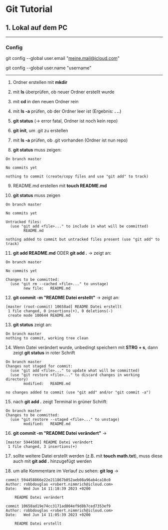 # Git Tutorial

## 1. Lokal auf dem PC
-----
### Config 

git config --global user.email "meine.mail@icloud.com"

git config --global user.name "username"

----

1. Ordner erstellen mit **mkdir**

2. mit **ls** überprüfen, ob neuer Ordner erstellt wurde

3. mit **cd** in den neuen Ordner rein

4. mit **ls -a** prüfen, ob der Ordner leer ist (Ergebnis: **. ..**)

5. **git status** (-> error fatal, Ordner ist noch kein repo)

6. **git init**, um .git zu erstellen

7. mit **ls -a** prüfen, ob .git vorhanden (Ordner ist nun repo)

8. **git status** muss zeigen:

```
On branch master

No commits yet

nothing to commit (create/copy files and use "git add" to track)
```

9. README.md erstellen mit **touch README.md**

10. **git status** muss zeigen

```
On branch master

No commits yet

Untracked files:
  (use "git add <file>..." to include in what will be committed)
        README.md

nothing added to commit but untracked files present (use "git add" to track)
```

11. **git add README.md** ODER **git add .** -> zeigt an:

```
On branch master

No commits yet

Changes to be committed:
  (use "git rm --cached <file>..." to unstage)
        new file:   README.md
```

12. **git commit -m "README Datei erstellt"** -> zeigt an:

```
[master (root-commit) 10658ad] README Datei erstellt
 1 file changed, 0 insertions(+), 0 deletions(-)
 create mode 100644 README.md
```

13. **git status** zeigt an:

```
On branch master
nothing to commit, working tree clean
```

14. Wenn Datei verändert wurde, unbedingt speichern mit **STRG + s**, dann zeigt **git status** in roter Schrift

```
On branch master
Changes not staged for commit:
  (use "git add <file>..." to update what will be committed)
  (use "git restore <file>..." to discard changes in working directory)
        modified:   README.md

no changes added to commit (use "git add" and/or "git commit -a")
```

15. nach **git add .** zeigt Terminal in grüner Schrift:

```
On branch master
Changes to be committed:
  (use "git restore --staged <file>..." to unstage)
        modified:   README.md

```

16. **git commit -m "README Datei verändert"** ->

```
[master 5944588] README Datei verändert
 1 file changed, 3 insertions(+)
```

17. sollte weitere Datei erstellt werden (z.B. mit **touch math.txt**), muss diese auch mit **git add .** hinzugefügt werden

18. um alle Kommentare im Verlauf zu sehen: **git log** ->

```
commit 594458866e22e211867b052aeb08a96ab4ca10c0
Author: robbdouglas <robert.nimmrich@icloud.com>
Date:   Wed Jun 14 11:18:39 2023 +0200

    README Datei verändert

commit 10658ad19e74cc3171ad804ef9d8b7ced7353ef9
Author: robbdouglas <robert.nimmrich@icloud.com>
Date:   Wed Jun 14 11:05:39 2023 +0200

    README Datei erstellt
```
